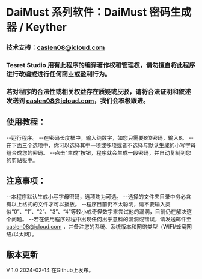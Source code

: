 # DaiMust 系列软件：DaiMust 密码生成器 / Keyther
### 技术支持：caslen08@icloud.com  
### Tesret Studio 用有此程序的编译著作权和管理权，请勿擅自将此程序进行改编或进行任何商业或盈利行为。  
### 若对程序的合法性或相关权益存在质疑或反驳，请将合法证明和叙述发送到 caslen08@icloud.com，我们会积极跟进。  

## 使用教程：
--运行程序。
--在密码长度框中，输入纯数字，如您只需要8位密码，输入8。
--在下面三个选项中，你可以选择其中一项或多项或者不选择与默认生成的小写字母组合成您的密码。
--点击“生成”按钮，程序就会生成一段密码，并自动复制到您的剪贴板中。

## 注意事项：
--本程序默认生成小写字母密码，选项均为可选。
--选择的文件夹目录中务必含有以上格式的文件才可以播放。
--程序目前仍不太聪明，请不要输入类似“0”、“1”、“2”、“3”、“4”等较小或奇怪数字来尝试他的漏洞，目前仍在解决这个问题。
--若在使用程序过程中出现任何出乎意料的漏洞或错误，请发送邮件至 caslen08@icloud.com ，并备注您的系统、系统版本和网络类型（WIFI/蜂窝网络/以太网）。

## 版本更新
V 1.0 2024-02-14 在Github上发布。  